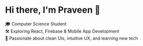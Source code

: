 
# Hi there, I'm Praveen 👋

🎓 Computer Science Student  
🛠️ Exploring React, Firebase & Mobile App Development    
🚀 Passionate about clean UIs, intuitive UX, and learning new tech  
